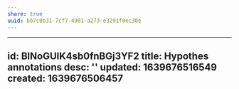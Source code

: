 ```yaml
---
share: true
uuid: bb7c0b31-7cf7-4901-a273-e3291f0ec30e
---
```

---
id: BlNoGUIK4sb0fnBGj3YF2
title: Hypothes annotations
desc: ''
updated: 1639676516549
created: 1639676506457
---

